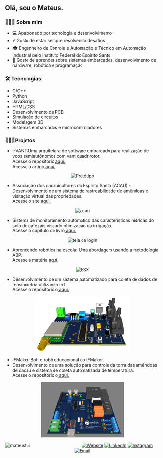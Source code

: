 ## Olá, sou o Mateus.

### 👨🏻‍💻 Sobre mim
- 💻 Apaixonado por tecnologia e desenvolvimento
- ⚡ Gosto de estar sempre resolvendo desafios
- 🎓 Engenheiro de Conrole e Automação e Técnico em Automação Industrial pelo Instituto Federal do Espírito Santo
- 🌱 Gosto de aprender sobre sistemas embarcados, desenvolvimento de hardware, robótica e programação

### 🛠 Tecnologias:
- C/C++
- Python
- JavaScript
- HTML/CSS
- Desenvolvimento de PCB
- Simulação de circuitos
- Modelagem 3D
- Sistemas embarcados e microcontroladores

### 👨🏻‍🔧Projetos 

- I-VANT:Uma arquitetura de software embarcado para realização de voos semiautônomos com vant quadrirotor. 
<br>Acesse o repositório <a href="https://github.com/mateustui/I-Vant">aqui.</a><br>
Acesse o artigo<a href="http://200.145.27.212/MNR/mostravirtual/interna.php?id=32438">  aqui.</a><br>
<p align="center">
<img src="https://github.com/mateustui/I-Vant/blob/main/Imagens/Editada.png" alt="Protótipo" height="150" />
</p>

- Associação dos cacauicultores do Espírito Santo (ACAU) - Desenvolvimento de um sistema de rastreabilidade de amêndoas e visitação virtual das propriedades.<br>
Acesse o site <a href="https://www.acau.com.br/site/"> aqui.</a>
<p align="center">
<img src="acau.png" alt="acau" height="150" />
</p>

- Sistema de monitoramento automático das características hídricas do solo de cafezais visando otimização da irrigação.<br>
Acesse o capítulo do livro<a href="https://www.editoracientifica.org/articles/code/201202372"> aqui.</a>
<p align="center">
<img src="Login.png" alt="tela de login" height="150" />
</p>


- Aprendendo robótica na escola: Uma abordagem usando a metodologia ABP.<br> 
Acesse a matéria<a href="https://www.linhares.ifes.edu.br/noticias/16846-projeto-de-extens%C3%A3o-do-ifes-campus-linhares-foi-apresentado-no-evento-esx-2021.html"> aqui.</a>
<p align="center">
<img src="esx.jpeg" alt="ESX" height="180" />
</p>


- Desenvolvimento de um sistema automatizado para coleta de dados de tensiometria utilizando IoT.<br>
Acesse o repositório o<a href="https://github.com/mateustui/Tensiometro"> aqui.</a>
</a>
<p align="center">
<img src="https://github.com/mateustui/Tensiometro/blob/main/Imagens/img_vini.png" alt="Placa" height="180" />
</p>

- IFMaker-Bot: o robô educacional do IFMaker.<br>
- Desenvolvimento de uma solução para controle da torra das amêndoas de cacau e sistema de coleta automatizada de temperatura.<br>
Acesse o repositório o<a href="https://github.com/mateustui/Forno_automatizado"> aqui.</a>
</a>
<p align="center">
<img src="https://github.com/mateustui/Forno_automatizado/blob/main/Imagens/placa_forno.png" alt="Placa" height="180" />
</p>




  <img width="45%" align="left" src="https://github-readme-stats.vercel.app/api/top-langs/?username=mateustui&layout=compact&hide=html,jupyter%20notebook&theme=dark" alt="mateustui" />
  
  <p align="center">
  <a target="_blank" href="https://mateustui.github.io/"><img alt="Website" src="https://img.shields.io/badge/Website-mateustui.github.io-blue?style=flat-square&logo=google-chrome"></a>
<a target="_blank" href="https://www.linkedin.com/in/mateus-falcão-0b626818b"><img alt="LinkedIn" src="https://img.shields.io/badge/LinkedIn-Mateus%20Falcão-blue?style=flat-square&logo=linkedin"></a>
<a target="_blank" href="https://www.instagram.com/mateustui/"><img alt="Instagram" src="https://img.shields.io/badge/Instagram-mateustui-blue?style=flat-square&logo=instagram"></a>
<a target="_blank" href="mailto:mfalcao817@gmail.com"><img alt="Email" src="https://img.shields.io/badge/Email-mfalcao817@gmail.com-blue?style=flat-square&logo=gmail"></a>
</p>
